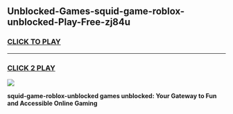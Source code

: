
## Unblocked-Games-squid-game-roblox-unblocked-Play-Free-zj84u
<h3>
<a href="https://premium76.site?title=squid-game-roblox-unblocked&ref=24M">CLICK TO PLAY</a></h3>
<hr>

<h3>
<a href="https://premium76.site?title=squid-game-roblox-unblocked&ref=24M">CLICK 2 PLAY</a>
  
</h3>

<a href="https://premium76.site?title=squid-game-roblox-unblocked&ref=24M"><img src="https://clearcache.store/games.png"></a>


**squid-game-roblox-unblocked games unblocked: Your Gateway to Fun and Accessible Online Gaming**
